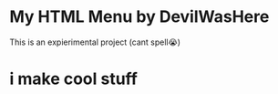 # My HTML Menu by DevilWasHere

This is an expierimental project (cant spell😭)

# i make cool stuff
